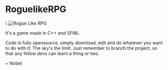 # RoguelikeRPG

\            ![Rogue Like RPG](https://coderkoala.github.io/images/ADjoy.jpg)



It's a game made in C++ and SFML.

Code is fully opensource, simply download, edit and do whatever you want to do with it: The sky's the limit.
Just remember to branch the project, so that any fellow devs can learn a thing or two.

~ Nobel
